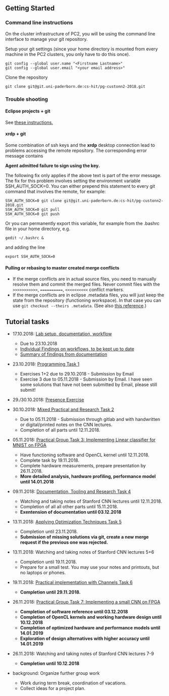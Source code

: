 ## Getting Started

### Command line instructions
On the cluster infrastructure of PC2, you will be using the command line interface to manage your git repository.

Setup your git settings (since your home directory is mounted from every machine in the PC2 clusters, you only have to do this once).

```
git config --global user.name "<Firstname Lastname>"
git config --global user.email "<your email address>"
```

Clone the repository

```
git clone git@git.uni-paderborn.de:cs-hit/pg-custonn2-2018.git
```

### Trouble shooting

#### Eclipse projects + git

See [these instructions.](workflows/eclipse+git.md)

#### xrdp + git

Some combination of ssh keys and the **xrdp** desktop connection lead to problems accessing the remote repository. The corresponding error message contains 

**Agent admitted failure to sign using the key.**

The following fix only applies if the above text is part of the error message. The fix for this problem involves setting the environment variable SSH\_AUTH\_SOCK=0. You can either prepend this statement to every git command that involves the remote, for example:

```
SSH_AUTH_SOCK=0 git clone git@git.uni-paderborn.de:cs-hit/pg-custonn2-2018.git
SSH_AUTH_SOCK=0 git pull
SSH_AUTH_SOCK=0 git push
```

Or you can permanently export this variable, for example from the .bashrc file in your home directory, e.g.

```
gedit ~/.bashrc &
```

and adding the line

```
export SSH_AUTH_SOCK=0
```

#### Pulling or rebasing to master created merge conflicts

- If the merge conflicts are in actual source files, you need to manually resolve them and commit the merged files. Never commit files with the `>>>>>>>>>>>`, `==========`, `<<<<<<<<<<` conflict markers.
- If the merge conflicts are in eclipse .metadata files, you will just keep the state from the repository (functioning workspace). In that case you can use `git checkout --theirs .metadata`. (See also [this reference](http://gitready.com/advanced/2009/02/25/keep-either-file-in-merge-conflicts.html).)

## Tutorial tasks

- 17.10.2018: [Lab setup, documentation, workflow](workflows/lab_instructions.md)
    - Due to 23.10.2018
    - [Individual Findings on workflows, to be kept up to date](workflows)
    - [Summary of findings from documentation](workflows/lab_results.md)
- 23.10.2018: [Programming Task 1](tutorial/Task1Instructions/Task1.md)
    - Exercises 1+2 due to 29.10.2018 - Submission by Email
    - Exercise 3 due to 05.11.2018 - Submission by Email. I have seen some solutions that have not been submitted by Email, please still submit!
- 29./30.10.2018: [Presence Exercise](tutorial/ExampleKernels/README.md)
- 30.10.2018: [Mixed Practical and Research Task 2](tutorial/Task2/README.md)
    - Due to 05.11.2018 - Submission through gitlab and with handwritten or digital/printed notes on the CNN lectures.
    - Completion of all parts until 12.11.2018.
- 05.11.2018: [Practical Group Task 3: Implementing Linear classifier for MNIST on FPGA](tutorial/Task3/README.md)
	- Have functioning software and OpenCL kernel until 12.11.2018.
	- Complete task by 19.11.2018.
	- Complete hardware measurements, prepare presentation by 26.11.2018.
	- **More detailed analysis, hardware profiling, performance model until 14.01.2018**

- 09.11.2018: [Documentation, Tooling and Research Task 4](tutorial/Task4/README.md)
	- Watching and taking notes of Stanford CNN lectures until 12.11.2018.
	- Completion of all all other parts until 15.11.2018.
	- **Exentension of documentation until 03.12.2018**

- 13.11.2018:  [Applying Optimization Techniques Task 5](tutorial/Task5/README.md)
    - Completion until 23.11.2018.
	- **Submission of missing solutions via git, create a new merge request if the previous one was rejected.**
	
- 13.11.2018: Watching and taking notes of Stanford CNN lectures 5+6
    - Completion until 19.11.2018.
    - Prepare for a small test. You may use your notes and printouts, but no laptops or phones.

- 19.11.2018: [Practical implementation with Channels Task 6](tutorial/Task6/README.md)
    - **Completion until 29.11.2018.**

- 26.11.2018: [Practical Group Task 7: Implementing a small CNN on FPGA](tutorial/Task7/README.md)
    - **Completion of software reference until 03.12.2018**
    - **Completion of OpenCL kernels and working hardware design until 10.12.2018**
    - **Completion of optimized hardware and performance models until 14.01.2019**
    - **Exploration of design alternatives with higher accuracy until 14.01.2019**
 
- 26.11.2018: Watching and taking notes of Stanford CNN lectures 7-9
    - **Completion until 10.12.2018**

- background: Organize further group work
    - Work during term break, coordination of vacations.
    - Collect ideas for a project plan.
